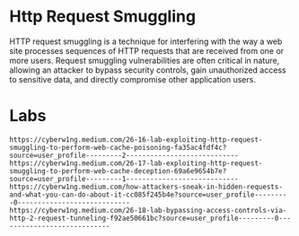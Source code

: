# Http Request Smuggling

HTTP request smuggling is a technique for interfering with the way a web site processes sequences of HTTP requests that are received from one or more users. Request smuggling vulnerabilities are often critical in nature, allowing an attacker to bypass security controls, gain unauthorized access to sensitive data, and directly compromise other application users.

# Labs

```
https://cyberw1ng.medium.com/26-16-lab-exploiting-http-request-smuggling-to-perform-web-cache-poisoning-fa35ac4fdf4c?source=user_profile---------2----------------------------
https://cyberw1ng.medium.com/26-17-lab-exploiting-http-request-smuggling-to-perform-web-cache-deception-69a6e9654b7e?source=user_profile---------1----------------------------
https://cyberw1ng.medium.com/how-attackers-sneak-in-hidden-requests-and-what-you-can-do-about-it-cc085f245b4e?source=user_profile---------0----------------------------
https://cyberw1ng.medium.com/26-18-lab-bypassing-access-controls-via-http-2-request-tunneling-f92ae50661bc?source=user_profile---------0----------------------------
```
